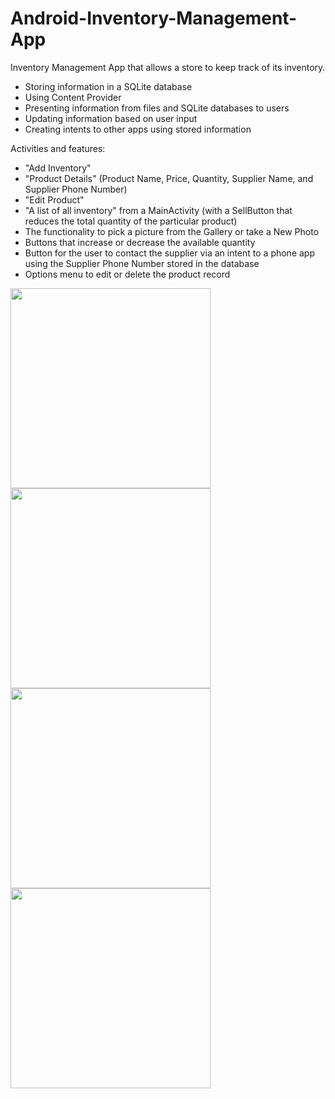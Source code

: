 # Android-Inventory-Management-App

Inventory Management App that allows a store to keep track of its inventory.

- Storing information in a SQLite database
- Using Content Provider
- Presenting information from files and SQLite databases to users
- Updating information based on user input
- Creating intents to other apps using stored information

Activities and features:
- "Add Inventory"
- "Product Details" (Product Name, Price, Quantity, Supplier Name, and Supplier Phone Number)
- "Edit Product"
- "A list of all inventory" from a MainActivity (with a SellButton that reduces the total quantity of the particular product)
- The functionality to pick a picture from the Gallery or take a New Photo
- Buttons that increase or decrease the available quantity 
- Button for the user to contact the supplier via an intent to a phone app using the Supplier Phone Number stored in the database
- Options menu to edit or delete the product record

<img src="http://cmsweb.pl/wp-content/uploads/2018/08/main_list_screen.png" width="320">

<img src="http://cmsweb.pl/wp-content/uploads/2018/08/edit_screen.png" width="320">

<img src="http://cmsweb.pl/wp-content/uploads/2018/08/details_screen_change_quantity.png" width="320">

<img src="http://cmsweb.pl/wp-content/uploads/2018/08/add_product_screen.png" width="320">

